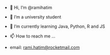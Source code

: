 - 👋 Hi, I’m @ramihatim
- 👀 I’m a university student
- 🌱 I’m currently learning Java, Python, R and JS

- 📫 How to reach me ...
- email: rami.hatim@rocketmail.com
<!---
ramihatim/ramihatim is a ✨ special ✨ repository because its `README.md` (this file) appears on your GitHub profile.
You can click the Preview link to take a look at your changes.
--->
